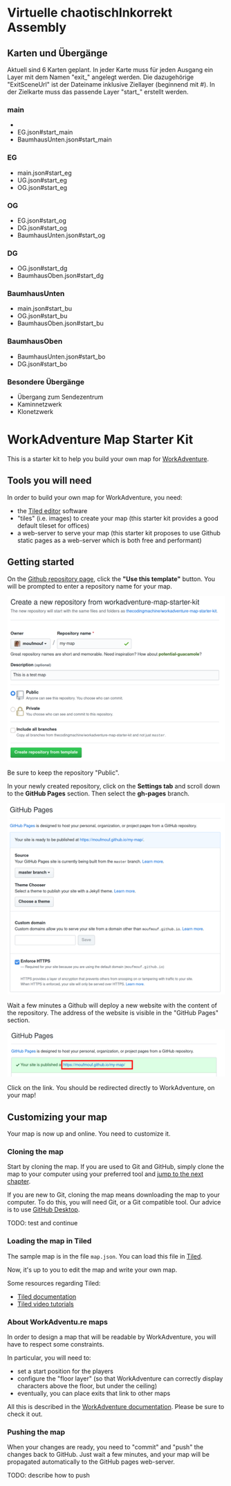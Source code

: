 # Virtuelle chaotischInkorrekt Assembly

## Karten und Übergänge

Aktuell sind 6 Karten geplant. In jeder Karte muss für jeden Ausgang ein Layer mit dem Namen "exit_<zielkarte>" angelegt werden. Die dazugehörige "ExitSceneUrl" ist der Dateiname inklusive Ziellayer (beginnend mit #). In der Zielkarte muss das passende Layer "start_<herkunftskarte>" erstellt werden.

### main
* <extern>
* EG.json#start_main 
* BaumhausUnten.json#start_main
  
### EG
* main.json#start_eg
* UG.json#start_eg
* OG.json#start_eg

### OG
* EG.json#start_og
* DG.json#start_og
* BaumhausUnten.json#start_og

### DG
* OG.json#start_dg
* BaumhausOben.json#start_dg

### BaumhausUnten
* main.json#start_bu
* OG.json#start_bu
* BaumhausOben.json#start_bu

### BaumhausOben
* BaumhausUnten.json#start_bo
* DG.json#start_bo

### Besondere Übergänge
* Übergang zum Sendezentrum
* Kaminnetzwerk
* Klonetzwerk


# WorkAdventure Map Starter Kit

This is a starter kit to help you build your own map for [WorkAdventure](https://workadventu.re).

## Tools you will need

In order to build your own map for WorkAdventure, you need:

- the [Tiled editor](https://www.mapeditor.org/) software
- "tiles" (i.e. images) to create your map (this starter kit provides a good default tileset for offices)
- a web-server to serve your map (this starter kit proposes to use Github static pages as a web-server which is both free and performant)

## Getting started

On the [Github repository page](https://github.com/thecodingmachine/workadventure-map-starter-kit),
click the **"Use this template"** button. You will be prompted to enter a repository name for your map.

![](docs/create_repo.png)

Be sure to keep the repository "Public".

In your newly created repository, click on the **Settings tab** and scroll down to the **GitHub Pages** section.
Then select the **gh-pages** branch. 

![](docs/github_pages.png)

Wait a few minutes a Github will deploy a new website with the content of the repository.
The address of the website is visible in the "GitHub Pages" section.

![](docs/website_address.png)

Click on the link. You should be redirected directly to WorkAdventure, on your map!

## Customizing your map

Your map is now up and online. You need to customize it.

### Cloning the map

Start by cloning the map. If you are used to Git and GitHub, simply clone the map
to your computer using your preferred tool and [jump to the next chapter](#loading-the-map-in-tiled).

If you are new to Git, cloning the map means downloading the map to your computer.
To do this, you will need Git, or a Git compatible tool. Our advice is to use
[GitHub Desktop](https://desktop.github.com/).

TODO: test and continue

### Loading the map in Tiled

The sample map is in the file `map.json`.
You can load this file in [Tiled](https://www.mapeditor.org/).

Now, it's up to you to edit the map and write your own map.

Some resources regarding Tiled:

- [Tiled documentation](https://doc.mapeditor.org/en/stable/manual/introduction/)
- [Tiled video tutorials](https://www.gamefromscratch.com/post/2015/10/14/Tiled-Map-Editor-Tutorial-Series.aspx)

### About WorkAdventu.re maps

In order to design a map that will be readable by WorkAdventure, you will have to respect some constraints.

In particular, you will need to:

- set a start position for the players
- configure the "floor layer" (so that WorkAdventure can correctly display characters above the floor, but under the ceiling)
- eventually, you can place exits that link to other maps

All this is described in the [WorkAdventure documentation](https://github.com/thecodingmachine/workadventure/#designing-a-map).
Please be sure to check it out. 

### Pushing the map

When your changes are ready, you need to "commit" and "push" the changes back to GitHub.
Just wait a few minutes, and your map will be propagated automatically to the GitHub pages web-server.

TODO: describe how to push
